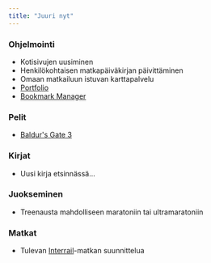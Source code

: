 ```yaml
---
title: "Juuri nyt"
---
```


### Ohjelmointi
- Kotisivujen uusiminen
- Henkilökohtaisen matkapäiväkirjan päivittäminen
- Omaan matkailuun istuvan karttapalvelu
- [Portfolio](https://github.com/saaste/portfolio)
- [Bookmark Manager](https://github.com/saaste/bookmark-manager)

### Pelit
- [Baldur's Gate 3](https://www.igdb.com/games/baldurs-gate-3)

### Kirjat
- Uusi kirja etsinnässä...

### Juokseminen
- Treenausta mahdolliseen maratoniin tai ultramaratoniin

### Matkat
- Tulevan [Interrail](https://www.interrail.eu/)-matkan suunnittelua